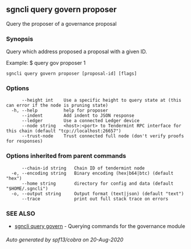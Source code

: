 ## sgncli query govern proposer

Query the proposer of a governance proposal

### Synopsis

Query which address proposed a proposal with a given ID.

Example:
$ <appcli> query gov proposer 1

```
sgncli query govern proposer [proposal-id] [flags]
```

### Options

```
      --height int    Use a specific height to query state at (this can error if the node is pruning state)
  -h, --help          help for proposer
      --indent        Add indent to JSON response
      --ledger        Use a connected Ledger device
      --node string   <host>:<port> to Tendermint RPC interface for this chain (default "tcp://localhost:26657")
      --trust-node    Trust connected full node (don't verify proofs for responses)
```

### Options inherited from parent commands

```
      --chain-id string   Chain ID of tendermint node
  -e, --encoding string   Binary encoding (hex|b64|btc) (default "hex")
      --home string       directory for config and data (default "$HOME/.sgncli")
  -o, --output string     Output format (text|json) (default "text")
      --trace             print out full stack trace on errors
```

### SEE ALSO

* [sgncli query govern](sgncli_query_govern.md)	 - Querying commands for the governance module

###### Auto generated by spf13/cobra on 20-Aug-2020
